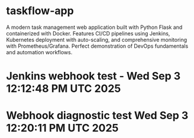 # taskflow-app
A modern task management web application built with Python Flask and containerized with Docker. Features CI/CD pipelines using Jenkins, Kubernetes deployment with auto-scaling, and comprehensive monitoring with Prometheus/Grafana. Perfect demonstration of DevOps fundamentals and automation workflows.
# Jenkins webhook test - Wed Sep  3 12:12:48 PM UTC 2025
# Webhook diagnostic test Wed Sep  3 12:20:11 PM UTC 2025
